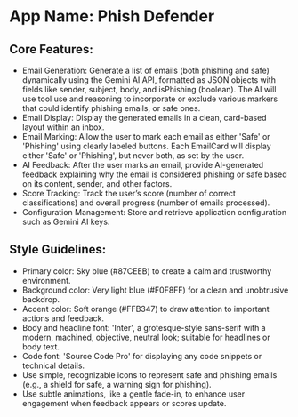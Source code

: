 # **App Name**: Phish Defender

## Core Features:

- Email Generation: Generate a list of emails (both phishing and safe) dynamically using the Gemini AI API, formatted as JSON objects with fields like sender, subject, body, and isPhishing (boolean). The AI will use tool use and reasoning to incorporate or exclude various markers that could identify phishing emails, or safe ones.
- Email Display: Display the generated emails in a clean, card-based layout within an inbox.
- Email Marking: Allow the user to mark each email as either 'Safe' or 'Phishing' using clearly labeled buttons. Each EmailCard will display either 'Safe' or 'Phishing', but never both, as set by the user.
- AI Feedback: After the user marks an email, provide AI-generated feedback explaining why the email is considered phishing or safe based on its content, sender, and other factors.
- Score Tracking: Track the user’s score (number of correct classifications) and overall progress (number of emails processed).
- Configuration Management: Store and retrieve application configuration such as Gemini AI keys.

## Style Guidelines:

- Primary color: Sky blue (#87CEEB) to create a calm and trustworthy environment.
- Background color: Very light blue (#F0F8FF) for a clean and unobtrusive backdrop.
- Accent color: Soft orange (#FFB347) to draw attention to important actions and feedback.
- Body and headline font: 'Inter', a grotesque-style sans-serif with a modern, machined, objective, neutral look; suitable for headlines or body text.
- Code font: 'Source Code Pro' for displaying any code snippets or technical details.
- Use simple, recognizable icons to represent safe and phishing emails (e.g., a shield for safe, a warning sign for phishing).
- Use subtle animations, like a gentle fade-in, to enhance user engagement when feedback appears or scores update.